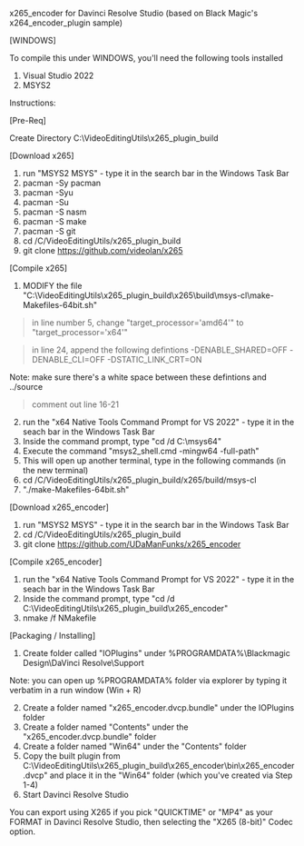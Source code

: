 x265_encoder for Davinci Resolve Studio (based on Black Magic's x264_encoder_plugin sample)

[WINDOWS]

To compile this under WINDOWS, you'll need the following tools installed

1) Visual Studio 2022
2) MSYS2

Instructions:

[Pre-Req]

Create Directory C:\VideoEditingUtils\x265_plugin_build

[Download x265]

1) run "MSYS2 MSYS" - type it in the search bar in the Windows Task Bar
2) pacman -Sy pacman
3) pacman -Syu
4) pacman -Su
5) pacman -S nasm
6) pacman -S make
7) pacman -S git
8) cd /C/VideoEditingUtils/x265_plugin_build   
90) git clone https://github.com/videolan/x265

[Compile x265]

1) MODIFY the file "C:\VideoEditingUtils\x265_plugin_build\x265\build\msys-cl\make-Makefiles-64bit.sh"

> in line number 5, change "target_processor='amd64'" to "target_processor='x64'"

> in line 24, append the following defintions -DENABLE_SHARED=OFF -DENABLE_CLI=OFF -DSTATIC_LINK_CRT=ON 

Note: make sure there's a white space between these defintions and ../source

> comment out line 16-21

2) run the "x64 Native Tools Command Prompt for VS 2022" - type it in the seach bar in the Windows Task Bar
3) Inside the command prompt, type "cd /d C:\msys64"
4) Execute the command "msys2_shell.cmd -mingw64 -full-path"
5) This will open up another terminal, type in the following commands (in the new terminal)
6) cd /C/VideoEditingUtils/x265_plugin_build/x265/build/msys-cl
7) "./make-Makefiles-64bit.sh"

[Download x265_encoder]

1) run "MSYS2 MSYS" - type it in the search bar in the Windows Task Bar
2) cd /C/VideoEditingUtils/x265_plugin_build
3) git clone https://github.com/UDaManFunks/x265_encoder

[Compile x265_encoder]

1) run the "x64 Native Tools Command Prompt for VS 2022" - type it in the seach bar in the Windows Task Bar
2) Inside the command prompt, type "cd /d C:\VideoEditingUtils\x265_plugin_build\x265_encoder"
3) nmake /f NMakefile
   
[Packaging / Installing]

1) Create folder called "IOPlugins" under %PROGRAMDATA%\Blackmagic Design\DaVinci Resolve\Support

  Note: you can open up %PROGRAMDATA% folder via explorer by typing it verbatim in a run window (Win + R) 

2) Create a folder named "x265_encoder.dvcp.bundle" under the IOPlugins folder
3) Create a folder named "Contents" under the "x265_encoder.dvcp.bundle" folder
4) Create a folder named "Win64" under the "Contents" folder
5) Copy the built plugin from C:\VideoEditingUtils\x265_plugin_build\x265_encoder\bin\x265_encoder.dvcp" and place it in the "Win64" folder (which you've created via Step 1-4)
6) Start Davinci Resolve Studio
   
You can export using X265 if you pick "QUICKTIME" or "MP4" as your FORMAT in Davinci Resolve Studio, then selecting the "X265 (8-bit)" Codec option.
